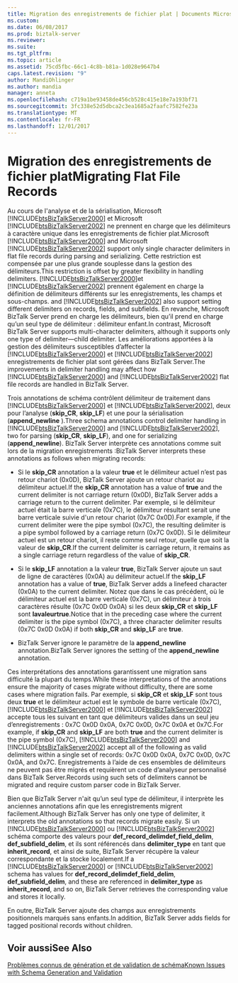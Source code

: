 ```yaml
---
title: Migration des enregistrements de fichier plat | Documents Microsoft
ms.custom: 
ms.date: 06/08/2017
ms.prod: biztalk-server
ms.reviewer: 
ms.suite: 
ms.tgt_pltfrm: 
ms.topic: article
ms.assetid: 75cd5fbc-66c1-4c8b-b81a-1d028e9647b4
caps.latest.revision: "9"
author: MandiOhlinger
ms.author: mandia
manager: anneta
ms.openlocfilehash: c719a1be93458de456cb528c415e18e7a193bf71
ms.sourcegitcommit: 3fc338e52d5dbca2c3ea1685a2faafc7582fe23a
ms.translationtype: MT
ms.contentlocale: fr-FR
ms.lasthandoff: 12/01/2017
---
```

# <a name="migrating-flat-file-records"></a><span data-ttu-id="731d6-102">Migration des enregistrements de fichier plat</span><span class="sxs-lookup"><span data-stu-id="731d6-102">Migrating Flat File Records</span></span>
<span data-ttu-id="731d6-103">Au cours de l'analyse et de la sérialisation, Microsoft [!INCLUDE[btsBizTalkServer2000](../includes/btsbiztalkserver2000-md.md)] et Microsoft [!INCLUDE[btsBizTalkServer2002](../includes/btsbiztalkserver2002-md.md)] ne prennent en charge que les délimiteurs à caractère unique dans les enregistrements de fichier plat.</span><span class="sxs-lookup"><span data-stu-id="731d6-103">Microsoft [!INCLUDE[btsBizTalkServer2000](../includes/btsbiztalkserver2000-md.md)] and Microsoft [!INCLUDE[btsBizTalkServer2002](../includes/btsbiztalkserver2002-md.md)] support only single character delimiters in flat file records during parsing and serializing.</span></span> <span data-ttu-id="731d6-104">Cette restriction est compensée par une plus grande souplesse dans la gestion des délimiteurs.</span><span class="sxs-lookup"><span data-stu-id="731d6-104">This restriction is offset by greater flexibility in handling delimiters.</span></span> [!INCLUDE[btsBizTalkServer2000](../includes/btsbiztalkserver2000-md.md)]<span data-ttu-id="731d6-105">et [!INCLUDE[btsBizTalkServer2002](../includes/btsbiztalkserver2002-md.md)] prennent également en charge la définition de délimiteurs différents sur les enregistrements, les champs et sous-champs.</span><span class="sxs-lookup"><span data-stu-id="731d6-105"> and [!INCLUDE[btsBizTalkServer2002](../includes/btsbiztalkserver2002-md.md)] also support setting different delimiters on records, fields, and subfields.</span></span> <span data-ttu-id="731d6-106">En revanche, Microsoft BizTalk Server prend en charge les délimiteurs, bien qu’il prend en charge qu’un seul type de délimiteur : délimiteur enfant.</span><span class="sxs-lookup"><span data-stu-id="731d6-106">In contrast, Microsoft BizTalk Server supports multi-character delimiters, although it supports only one type of delimiter—child delimiter.</span></span> <span data-ttu-id="731d6-107">Les améliorations apportées à la gestion des délimiteurs susceptibles d’affecter la [!INCLUDE[btsBizTalkServer2000](../includes/btsbiztalkserver2000-md.md)] et [!INCLUDE[btsBizTalkServer2002](../includes/btsbiztalkserver2002-md.md)] enregistrements de fichier plat sont gérées dans BizTalk Server.</span><span class="sxs-lookup"><span data-stu-id="731d6-107">The improvements in delimiter handling may affect how [!INCLUDE[btsBizTalkServer2000](../includes/btsbiztalkserver2000-md.md)] and [!INCLUDE[btsBizTalkServer2002](../includes/btsbiztalkserver2002-md.md)] flat file records are handled in BizTalk Server.</span></span>  
  
 <span data-ttu-id="731d6-108">Trois annotations de schéma contrôlent délimiteur de traitement dans [!INCLUDE[btsBizTalkServer2000](../includes/btsbiztalkserver2000-md.md)] et [!INCLUDE[btsBizTalkServer2002](../includes/btsbiztalkserver2002-md.md)], deux pour l’analyse (**skip_CR**, **skip_LF**) et une pour la sérialisation (**append_newline** ).</span><span class="sxs-lookup"><span data-stu-id="731d6-108">Three schema annotations control delimiter handling in [!INCLUDE[btsBizTalkServer2000](../includes/btsbiztalkserver2000-md.md)] and [!INCLUDE[btsBizTalkServer2002](../includes/btsbiztalkserver2002-md.md)], two for parsing (**skip_CR**, **skip_LF**), and one for serializing (**append_newline**).</span></span> <span data-ttu-id="731d6-109">BizTalk Server interprète ces annotations comme suit lors de la migration enregistrements :</span><span class="sxs-lookup"><span data-stu-id="731d6-109">BizTalk Server interprets these annotations as follows when migrating records:</span></span>  
  
-   <span data-ttu-id="731d6-110">Si le **skip_CR** annotation a la valeur **true** et le délimiteur actuel n’est pas retour chariot (0x0D), BizTalk Server ajoute un retour chariot au délimiteur actuel.</span><span class="sxs-lookup"><span data-stu-id="731d6-110">If the **skip_CR** annotation has a value of **true** and the current delimiter is not carriage return (0x0D), BizTalk Server adds a carriage return to the current delimiter.</span></span> <span data-ttu-id="731d6-111">Par exemple, si le délimiteur actuel était la barre verticale (0x7C), le délimiteur résultant serait une barre verticale suivie d'un retour chariot (0x7C 0x0D).</span><span class="sxs-lookup"><span data-stu-id="731d6-111">For example, if the current delimiter were the pipe symbol (0x7C), the resulting delimiter is a pipe symbol followed by a carriage return (0x7C 0x0D).</span></span> <span data-ttu-id="731d6-112">Si le délimiteur actuel est un retour chariot, il reste comme seul retour, quelle que soit la valeur de **skip_CR**.</span><span class="sxs-lookup"><span data-stu-id="731d6-112">If the current delimiter is carriage return, it remains as a single carriage return regardless of the value of **skip_CR**.</span></span>  
  
-   <span data-ttu-id="731d6-113">Si le **skip_LF** annotation a la valeur **true**, BizTalk Server ajoute un saut de ligne de caractères (0x0A) au délimiteur actuel.</span><span class="sxs-lookup"><span data-stu-id="731d6-113">If the **skip_LF** annotation has a value of **true**, BizTalk Server adds a linefeed character (0x0A) to the current delimiter.</span></span> <span data-ttu-id="731d6-114">Notez que dans le cas précédent, où le délimiteur actuel est la barre verticale (0x7C), un délimiteur à trois caractères résulte (0x7C 0x0D 0x0A) si les deux **skip_CR** et **skip_LF** sont **lavaleurtrue**.</span><span class="sxs-lookup"><span data-stu-id="731d6-114">Notice that in the preceding case where the current delimiter is the pipe symbol (0x7C), a three character delimiter results (0x7C 0x0D 0x0A) if both **skip_CR** and **skip_LF** are **true**.</span></span>  
  
-   <span data-ttu-id="731d6-115">BizTalk Server ignore le paramètre de la **append_newline** annotation.</span><span class="sxs-lookup"><span data-stu-id="731d6-115">BizTalk Server ignores the setting of the **append_newline** annotation.</span></span>  
  
 <span data-ttu-id="731d6-116">Ces interprétations des annotations garantissent une migration sans difficulté la plupart du temps.</span><span class="sxs-lookup"><span data-stu-id="731d6-116">While these interpretations of the annotations ensure the majority of cases migrate without difficulty, there are some cases where migration fails.</span></span> <span data-ttu-id="731d6-117">Par exemple, si **skip_CR** et **skip_LF** sont tous deux **true** et le délimiteur actuel est le symbole de barre verticale (0x7C), [!INCLUDE[btsBizTalkServer2000](../includes/btsbiztalkserver2000-md.md)] et [!INCLUDE[btsBizTalkServer2002](../includes/btsbiztalkserver2002-md.md)] accepte tous les suivant en tant que délimiteurs valides dans un seul jeu d’enregistrements : 0x7C 0x0D 0x0A, 0x7C 0x0D, 0x7C 0x0A et 0x7C.</span><span class="sxs-lookup"><span data-stu-id="731d6-117">For example, if **skip_CR** and **skip_LF** are both **true** and the current delimiter is the pipe symbol (0x7C), [!INCLUDE[btsBizTalkServer2000](../includes/btsbiztalkserver2000-md.md)] and [!INCLUDE[btsBizTalkServer2002](../includes/btsbiztalkserver2002-md.md)] accept all of the following as valid delimiters within a single set of records: 0x7C 0x0D 0x0A, 0x7C 0x0D, 0x7C 0x0A, and 0x7C.</span></span> <span data-ttu-id="731d6-118">Enregistrements à l’aide de ces ensembles de délimiteurs ne peuvent pas être migrés et requièrent un code d’analyseur personnalisé dans BizTalk Server.</span><span class="sxs-lookup"><span data-stu-id="731d6-118">Records using such sets of delimiters cannot be migrated and require custom parser code in BizTalk Server.</span></span>  
  
 <span data-ttu-id="731d6-119">Bien que BizTalk Server n'ait qu’un seul type de délimiteur, il interprète les anciennes annotations afin que les enregistrements migrent facilement.</span><span class="sxs-lookup"><span data-stu-id="731d6-119">Although BizTalk Server has only one type of delimiter, it interprets the old annotations so that records migrate easily.</span></span> <span data-ttu-id="731d6-120">Si un [!INCLUDE[btsBizTalkServer2000](../includes/btsbiztalkserver2000-md.md)] ou [!INCLUDE[btsBizTalkServer2002](../includes/btsbiztalkserver2002-md.md)] schéma comporte des valeurs pour **def_record_delimdef_field_delim**, **def_subfield_delim**, et ils sont référencés dans **delimiter_type** en tant que **inherit_record**, et ainsi de suite, BizTalk Server récupère la valeur correspondante et la stocke localement.</span><span class="sxs-lookup"><span data-stu-id="731d6-120">If a [!INCLUDE[btsBizTalkServer2000](../includes/btsbiztalkserver2000-md.md)] or [!INCLUDE[btsBizTalkServer2002](../includes/btsbiztalkserver2002-md.md)] schema has values for **def_record_delimdef_field_delim**, **def_subfield_delim**, and these are referenced in **delimiter_type** as **inherit_record**, and so on, BizTalk Server retrieves the corresponding value and stores it locally.</span></span>  
  
 <span data-ttu-id="731d6-121">En outre, BizTalk Server ajoute des champs aux enregistrements positionnels marqués sans enfants.</span><span class="sxs-lookup"><span data-stu-id="731d6-121">In addition, BizTalk Server adds fields for tagged positional records without children.</span></span>  
  
## <a name="see-also"></a><span data-ttu-id="731d6-122">Voir aussi</span><span class="sxs-lookup"><span data-stu-id="731d6-122">See Also</span></span>  
 [<span data-ttu-id="731d6-123">Problèmes connus de génération et de validation de schéma</span><span class="sxs-lookup"><span data-stu-id="731d6-123">Known Issues with Schema Generation and Validation</span></span>](../core/known-issues-with-schema-generation-and-validation.md)